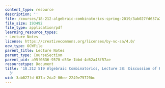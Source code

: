 ```yaml
---
content_type: resource
description: ''
file: /courses/18-212-algebraic-combinatorics-spring-2019/3ab027fd637a2da206ee2249e75720bc_MIT18_212S19_lec38.pdf
file_size: 193492
file_type: application/pdf
learning_resource_types:
- Lecture Notes
license: https://creativecommons.org/licenses/by-nc-sa/4.0/
ocw_type: OCWFile
parent_title: Lecture Notes
parent_type: CourseSection
parent_uid: a95f0836-9570-d53e-1bbd-4d62a43f57ae
resourcetype: Document
title: '18.212 S19 Algebraic Combinatorics, Lecture 38: Discussion of Problem Set
  3'
uid: 3ab027fd-637a-2da2-06ee-2249e75720bc
---
```

